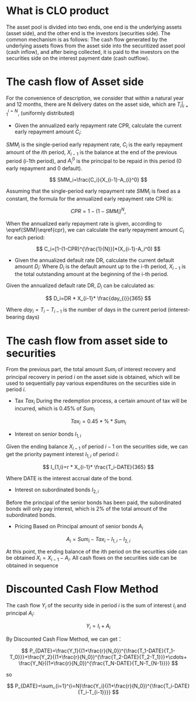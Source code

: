 # What is CLO product

The asset pool is divided into two ends, one end is the underlying assets (asset side), and the other end is the investors (securities side). The common mechanism is as follows: The cash flow generated by the underlying assets flows from the asset side into the securitized asset pool (cash inflow), and after being collected, it is paid to the investors on the securities side on the interest payment date (cash outflow).

# The cash flow of Asset side

For the convenience of description, we consider that within a natural year and 12 months, there are N delivery dates on the asset side, which are ${T_i}|_{i=1}^{i=N}$, (uniformly distributed)

- Given the annualized early repayment rate CPR, calculate the current early repayment amount $C_i$:

$SMM_i$ is the single-period early repayment rate, $C_i$ is the early repayment amount of the $i$th period, $X_{i-1}$ is the balance at the end of the previous period (i-1th period), and $A_i^0$ is the principal to be repaid in this period (0 early repayment and 0 default).

$$
SMM_i=\frac{C_i}{X_{i-1}-A_{i}^0}
$$

Assuming that the single-period early repayment rate $SMM_i$ is fixed as a constant, the formula for the annualized early repayment rate CPR is:

$$
CPR= 1-(1-SMM_i)^{N},
$$

When the annualized early repayment rate is given, according to \eqref{SMM}\eqref{cpr}, we can calculate the early repayment amount $C_i$ for each period: 

$$
C_i=[1-(1-CPR)^{\frac{1}{N}}]*(X_{i-1}-A_i^0)
$$

- Given the annualized default rate DR, calculate the current default amount $D_i$: 
Where $D_i$ is the default amount up to the i-th period, $X_{i-1}$ is the total outstanding amount at the beginning of the i-th period.

Given the annualized default rate DR, $D_i$ can be calculated as:

$$
D_i=DR * X_{i-1}* \frac{day_{i}}{365}
$$

Where $day_i=T_i-T_{i-1}$ is the number of days in the current period (interest-bearing days)

# The cash flow from asset side to securities

From the previous part, the total amount $Sum_i$ of interest recovery and principal recovery in period $i$ on the asset side is obtained, which will be used to sequentially pay various expenditures on the securities side in period $i$.
- Tax $Tax_i$
During the redemption process, a certain amount of tax will be incurred, which is 0.45% of $Sum_i$

$$
    Tax_i=0.45* \% * Sum_{i}
$$


- Interest on senior bonds $I_{1,i}$
    
Given the ending balance $X_{i-1}$ of period $i-1$ on the securities side, we can get the priority payment interest $I_{1,i}$ of period $i$:

$$
    I_{1,i}=r * X_{i-1}* \frac{T_i-DATE}{365}
$$

Where DATE is the interest accrual date of the bond.

- Interest on subordinated bonds $I_{2,i}$

Before the principal of the senior bonds has been paid, the subordinated bonds will only pay interest, which is 2% of the total amount of the subordinated bonds.



- Pricing Based on Principal amount of senior bonds $A_i$
  
$$
    A_i=Sum_i-Tax_i-I_{1,i}-I_{2,i}
$$

At this point, the ending balance of the $i$th period on the securities side can be obtained $X_i=X_{i-1}-A_i$.
All cash flows on the securities side can be obtained in sequence

# Discounted Cash Flow Method

The cash flow $Y_i$ of the security side in period $i$ is the sum of interest $I_i$ and principal $A_i$:

$$
    Y_i=I_i+A_i
$$


By Discounted Cash Flow Method, we can get：

$$
P_{DATE}=\frac{Y_1}{(1+\frac{r}{N_0})^{\frac{T_1-DATE}{T_1-T_0}}}+\frac{Y_2}{(1+\frac{r}{N_0})^{\frac{T_2-DATE}{T_2-T_1}}}+\cdots+ \frac{Y_N}{(1+\frac{r}{N_0})^{\frac{T_N-DATE}{T_N-T_{N-1}}}}
$$

so

$$
    P_{DATE}=\sum_{i=1}^{i=N}\frac{Y_i}{(1+\frac{r}{N_0})^{\frac{T_i-DATE}{T_i-T_{i-1}}}}
$$
